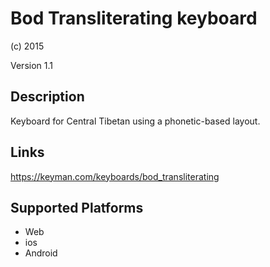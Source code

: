 Bod Transliterating keyboard
==============

(c) 2015

Version 1.1

Description
-----------

Keyboard for Central Tibetan using a phonetic-based layout.

Links
-----
https://keyman.com/keyboards/bod_transliterating

Supported Platforms
-------------------
 * Web
 * ios
 * Android
 

